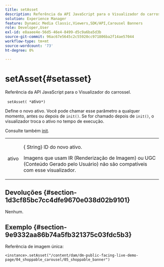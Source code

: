 ```yaml
---
title: setAsset
description: Referência da API JavaScript para o Visualizador do carrossel.
solution: Experience Manager
feature: Dynamic Media Classic,Viewers,SDK/API,Carousel Banners
role: Developer,User
exl-id: e8aaee4e-56d5-46e4-8499-d5c9a6ba5d3b
source-git-commit: 96ac67e5645c2c55920cc971806ba2f14ae57044
workflow-type: tm+mt
source-wordcount: '73'
ht-degree: 0%

---
```


# setAsset{#setasset}

Referência da API JavaScript para o Visualizador do carrossel.

` setAsset( *`ativo`*)`

Define o novo ativo. Você pode chamar esse parâmetro a qualquer momento, antes ou depois de `init()`. Se for chamado depois de `init()`, o visualizador troca o ativo no tempo de execução.

Consulte também [init](../../../c-html5-aem-asset-viewers/c-html5-aem-carousel/c-html5-aem-carousel-javascriptapiref/r-html5-aem-carousel-javascriptapiref-init.md#reference-aee94dd92a28410784f7a1792e28683b).

<table id="table_896DFF34A68A403DB93A6D597461A573"> 
 <tbody> 
  <tr> 
   <td colname="col1"> <p> <span class="codeph"> <span class="varname"> ativo</span> </span> </p> </td> 
   <td colname="col2"> <p>{<span class="codeph"> String</span>} ID do novo ativo. </p> <p>Imagens que usam IR (Renderização de Imagem) ou UGC (Conteúdo Gerado pelo Usuário) não são compatíveis com esse visualizador. </p> </td>
  </tr>
 </tbody>
</table>

## Devoluções {#section-1d3cf85bc7cc4dfe9670e038d02b9101}

Nenhum.

## Exemplo {#section-9e9332aa86b74a5fb321375c03fdc5b3}

Referência de imagem única:

```
<instance>.setAsset("/content/dam/dm-public-facing-live-demo-page/04_shoppable_carousel/05_shoppable_banner")
```

